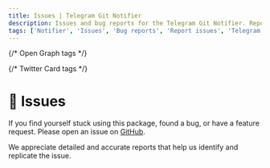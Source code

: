 ```yaml
---
title: Issues | Telegram Git Notifier
description: Issues and bug reports for the Telegram Git Notifier. Report issues and bugs for the Telegram Git Notifier bot. Get the list of all issues available in the bot.
tags: ['Notifier', 'Issues', 'Bug reports', 'Report issues', 'Telegram Git Notifier Issues', 'Telegram bot', 'Support']
---
```


<head>
  <meta name="robots" content="index,follow" />
  <meta name="author" content="CSlant" />
  <link rel="canonical" data-rh="true" href="/telegram-git-notifier/support/issues" />
  
  {/* Open Graph tags */}
  <meta property="og:title" content="Issues | Telegram Git Notifier" />
  <meta property="og:description" content="Issues and bug reports for the Telegram Git Notifier. Report issues and bugs for the Telegram Git Notifier bot. Get the list of all issues available in the bot." />
  <meta property="og:type" content="article" />
  <meta property="og:url" content="https://docs.cslant.com/telegram-git-notifier/support/issues" />
  
  {/* Twitter Card tags */}
  <meta name="twitter:card" content="summary" />
  <meta name="twitter:title" content="Issues | Telegram Git Notifier" />
  <meta name="twitter:description" content="Issues and bug reports for the Telegram Git Notifier. Report issues and bugs for the Telegram Git Notifier bot. Get the list of all issues available in the bot." />
</head>

# 📢 Issues

If you find yourself stuck using this package, found a bug, or have a feature request. Please open an issue on [GitHub](https://github.com/cslant/laravel-telegram-git-notifier/issues).

We appreciate detailed and accurate reports that help us identify and replicate the issue.
